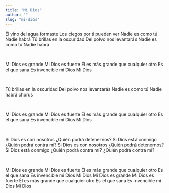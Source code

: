 ```yaml
---
title: "Mi Dios"
author: ""
slug: "mi-dios"
---
```


El vino del agua formaste
Los ciegos por ti pueden ver
Nadie es como tú
Nadie habrá
Tú brillas en la oscuridad
Del polvo nos levantarás
Nadie es como tú
Nadie habrá

<br/>

Mi Dios es grande
Mi Dios es fuerte
Él es más grande que cualquier otro
Es el que sana
Es invencible mi Dios
Mi Dios

<br/>

Tú brillas en la oscuridad
Del polvo nos levantarás
Nadie es como tú
Nadie habrá
chorus

<br/>

Mi Dios es grande
Mi Dios es fuerte
Él es más grande que cualquier otro
Es el que sana
Es invencible mi Dios
Mi Dios

<br/>

Si Dios es con nosotros
¿Quién podrá detenernos?
Si Dios está conmigo
¿Quién podrá contra mí?
Si Dios es con nosotros
¿Quién podrá detenernos?
Si Dios está conmigo
¿Quién podrá contra mí?
¿Quién podrá contra mí?

<br/>

Mi Dios es grande
Mi Dios es fuerte
Él es más grande que cualquier otro
Es el que sana
Es invencible mi Dios
Mi Dios
Mi Dios es grande
Mi Dios es fuerte
Él es más grande que cualquier otro
Es el que sana
Es invencible mi Dios
Mi Dios
